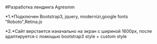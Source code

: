 #Разработка лендинга Agresmm

*1.*Подключен Bootstrap3, jquery, modernizr,google fonts "Roboto",Retina.js

*2.*Сайт верстается изначально на экран с шириной 1600px, после адаптируется с помощью bootstrap3 style + custom style